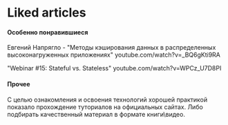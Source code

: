 # Liked articles

#### Особенно понравившиеся

Евгений Напрягло - "Методы кэширования данных в распределенных высоконагруженных приложениях"
youtube.com/watch?v=_BQ6gKti9RA

"Webinar #15: Stateful vs. Stateless"
youtube.com/watch?v=WPCz_U7D8PI


#### Прочее

С целью ознакомления и освоения технологий хорошей практикой показало прохождение туториалов на официальных сайтах. Либо подбирать качественный материал в формате книги\видео.

